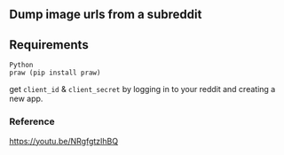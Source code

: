 ## Dump image urls from a subreddit

## Requirements
```
Python
praw (pip install praw)
```
get `client_id` & `client_secret` by logging in to your reddit 
and creating a new app.

### Reference
https://youtu.be/NRgfgtzIhBQ
